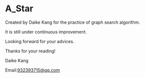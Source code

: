 # A_Star

Created by Daike Kang for the practice of graph search algorithm.

It is still under continuous improvement.

Looking forward for your advices.

Thanks for your reading!

Daike Kang

Email:932393715@qq.com
